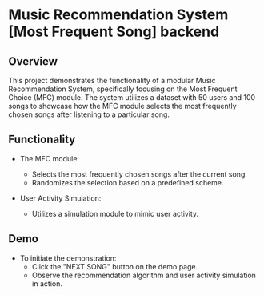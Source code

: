 # Music Recommendation System [Most Frequent Song] backend

## Overview

This project demonstrates the functionality of a modular Music Recommendation System, specifically focusing on the Most Frequent Choice (MFC) module. The system utilizes a dataset with 50 users and 100 songs to showcase how the MFC module selects the most frequently chosen songs after listening to a particular song.

## Functionality

- The MFC module:
  - Selects the most frequently chosen songs after the current song.
  - Randomizes the selection based on a predefined scheme.

- User Activity Simulation:
  - Utilizes a simulation module to mimic user activity.

## Demo

- To initiate the demonstration:
  - Click the "NEXT SONG" button on the demo page.
  - Observe the recommendation algorithm and user activity simulation in action.
